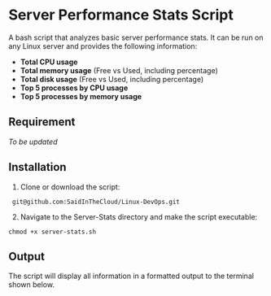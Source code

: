 # Server Performance Stats Script

A bash script that analyzes basic server performance stats. It can be run on any Linux server and provides the following information:

- **Total CPU usage**
- **Total memory usage** (Free vs Used, including percentage)
- **Total disk usage** (Free vs Used, including percentage)
- **Top 5 processes by CPU usage**
- **Top 5 processes by memory usage**

## **Requirement**
*To be updated*

## **Installation**
1. Clone or download the script:
```
 git@github.com:SaidInTheCloud/Linux-DevOps.git
```

2. Navigate to the Server-Stats directory and make the script executable: 
```
chmod +x server-stats.sh
```
## **Output**
The script will display all information in a formatted output to the terminal shown below.



